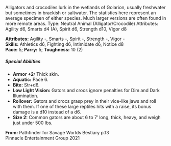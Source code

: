 Alligators and crocodiles lurk in the wetlands of Golarion, usually freshwater but sometimes in brackish or saltwater. The statistics here represent an average specimen of either species. Much larger versions are often found in more remote areas. Type: Neutral Animal (Alligator/Crocodile) Attributes: Agility d6, Smarts d4 (A), Spirit d6, Strength d10, Vigor d8

**Attributes:** Agility -, Smarts -, Spirit -, Strength -, Vigor -  
**Skills:** Athletics d6, Fighting d6, Intimidate d6, Notice d8  
**Pace:** 5; **Parry:** 5; **Toughness:** 10 (2)  

##### Special Abilities

-   **Armor +2:** Thick skin.
-   **Aquatic:** Pace 6.
-   **Bite:** Str+d6.
-   **Low Light Vision:** Gators and crocs ignore penalties for Dim and Dark Illumination.
-   **Rollover:** Gators and crocs grasp prey in their vice-like jaws and roll with them. If one of these large reptiles hits with a raise, its bonus damage is a d10 instead of a d6.
-   **Size 2:** Common gators are about 6 to 7′ long, thick, heavy, and weigh just under 500 lbs.

  

**From:** Pathfinder for Savage Worlds Bestiary p.13  
Pinnacle Entertainment Group 2021